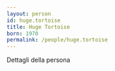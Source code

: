 ```yaml
---
layout: person
id: huge.tortoise
title: Huge Tortoise
born: 1970
permalink: /people/huge.tortoise
---
```


Dettagli della persona 